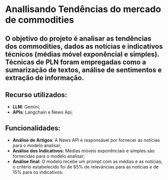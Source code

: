 # Anallisando Tendências do mercado de commodities

## O objetivo do projeto é analisar as tendências dos commodities, dados as notícias e indicativos técnicos (médias móvel exponêncial e simples). Técnicas de PLN foram empregadas como a **sumarização de textos**, **análise de sentimentos** e **extração de informação**.

## Recurso utilizados:
- **LLM**: Gemini;
- **APIs**: Langchain e News Api;

## Funcionalidades:
- **Análise de Artigos**: A News API é responsável por fornecer as notícias para o modelo analisar;
- **Análise dos Indicativos:** Médias móveis exponênciais e simples são fornecidas para o modelo analisar;
- **Análise final**: O modelo recebe um prompt com as médias e as notícias, o critério estabelecido foi de 85% de relevâncias para as notícias e de 15% para os indicativos. 
